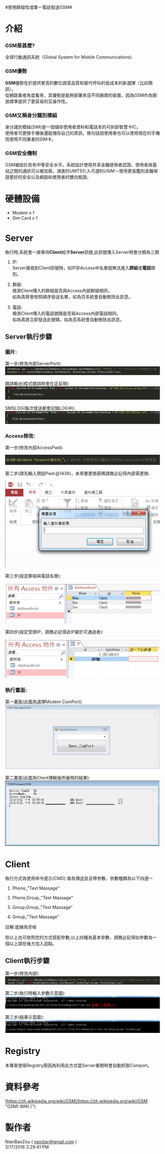 #使用群組性或單一電話發送GSM#

# 介紹 #

### GSM是甚麼? ###
全球行動通訊系統（Global System for Mobile Communications)

### GSM優勢 ###
**GSM**優勢在於提供更高的數位語音品質和替代呼叫的低成本的新選擇（比如簡訊）。<br>從網路業者角度看來，其優勢是能夠部署來自不同廠商的裝置，因為GSM作為開放標準提供了更容易的互操作性。

### GSM又稱身分識別模組 ###
身分識別模組(SIM)是一個儲存使用者資料和電話本的可拆卸智慧卡IC。<br>使用者可更換手機後還能儲存自己的資訊。換句話說使用者也可以使用現在的手機而使用不同業者的SIM卡。

### GSM安全機制 ###
GSM被設計具有中等安全水平。系統設計使用共享金鑰使用者認證。使用者與基站之間的通訊可以被加密。演進的UMTS引入可選的USIM－使用更長鑑別金鑰保證更好的安全以及網路和使用者的雙向驗證。

# 硬體設備 #

- Modem x 1
- Sim Card x 1

# Server #

執行時,系統會一直等待**Client**給予**Server**訊號,此訊號傳入Server時會分類為三類

1. IP:<br>
Server接收到Client訊號時，如IP非Access中名單就無法進入**群組**或**電話**類別。

1. 群組:<br>
檢測Client傳入的群組是否與Access內部群組相同，<br>
如為真將會依照順序發送名單，如為否系統會自動刪除此訊息。

1. 電話:<br>
檢測Client傳入的電話號碼是否與Access內部電話相同，<br>
如為真將立即發送此號碼，如為否系統會自動刪除此訊息。


## Server執行步驟

### 圖片: ###

第一步(修改內部ServerPort):
![P1](https://github.com/nexstar/GSM/raw/master/Picture/ServerPort.PNG)
	
錯誤輸出(程式錯誤時會在這呈現):
![P2](https://github.com/nexstar/GSM/raw/master/Picture/issue_wrong.PNG)

SMSLOG(每次發送都會記錄LOG中):
![P3](https://github.com/nexstar/GSM/raw/master/Picture/SMSlog.PNG)

### Access修改: ###

第一步(修改內部AccessPwd):

![P4](https://github.com/nexstar/GSM/raw/master/Picture/ServerCode1.PNG)

第二步(請先輸入預設Pwd:@1436)，未來要更換密碼請務必記得內部需更換:

![P5](https://github.com/nexstar/GSM/raw/master/Picture/AccessLockcode.PNG)

第三步(設定群組與電話名單):

![P6](https://github.com/nexstar/GSM/raw/master/Picture/AddressBook.PNG)
		
第四步(設定受限IP，請務必記得此IP屬於可通過者):

![P7](https://github.com/nexstar/GSM/raw/master/Picture/IP.PNG)

### 執行畫面: ###

第一畫面(此圖為選擇Modem ComPort):
![P8](https://github.com/nexstar/GSM/raw/master/Picture/GSM_Message.PNG)

第二畫面(此圖為Client傳輸後所展現的結果):
![P10](https://github.com/nexstar/GSM/raw/master/Picture/Main.png)

# Client #

執行方式為使用命令提示(CMD) 做為傳送並且帶參數，參數種類為以下四選一

1. Phone_"Text Massage"

2. Phone,Group_"Text Massage"

3. Group,Group_"Text Massage"

4. Group_"Text Massage"

註解:底線為空格

除以上也可依照您的方式搭配參數,以上四種為基本參數，請務必記得如參數為一個以上請在後方加入逗點。

## Client執行步驟

第一步(修改內部):	 
![修改內部](https://github.com/nexstar/GSM/raw/master/Picture/ClientCode.PNG)

第二步(執行時輸入參數示意圖): 
![執行時輸入參數示意圖](https://github.com/nexstar/GSM/raw/master/Picture/Client1.PNG)

第三步(結果示意圖):
![示意圖](https://github.com/nexstar/GSM/raw/master/Picture/Client.PNG)

# Registry #

本專案使用Registry原因為利用此方式當Server重開時會自動抓取Comport。

# 資料參考 #
[https://zh.wikipedia.org/wiki/GSM](https://zh.wikipedia.org/wiki/GSM "GSM( WIKI )")

# 製作者 #

NianBaoZou	( nexstar@gmail.com )<br>
3/17/2016 3:29:41 PM 